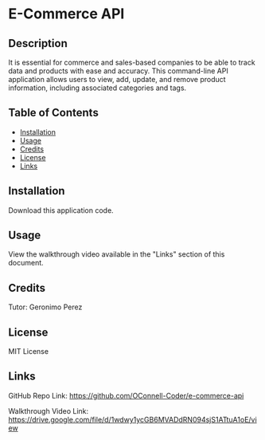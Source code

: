 # E-Commerce API

## Description

It is essential for commerce and sales-based companies to be able to track data and products with ease and accuracy. This command-line API application allows users to view, add, update, and remove product information, including associated categories and tags.

## Table of Contents

- [Installation](#installation)
- [Usage](#usage)
- [Credits](#credits)
- [License](#license)
- [Links](#links)

## Installation

Download this application code.

## Usage

View the walkthrough video available in the "Links" section of this document.

## Credits

Tutor: Geronimo Perez

## License

MIT License

## Links

GitHub Repo Link: https://github.com/OConnell-Coder/e-commerce-api

Walkthrough Video Link: https://drive.google.com/file/d/1wdwy1ycGB6MVADdRN094sjS1ATtuA1oE/view
